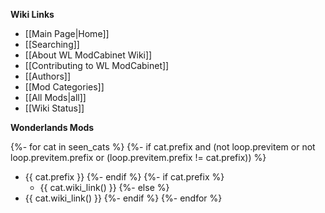 **Wiki Links**

- [[Main Page|Home]]
- [[Searching]]
- [[About WL ModCabinet Wiki]]
- [[Contributing to WL ModCabinet]]
- [[Authors]]
- [[Mod Categories]]
- [[All Mods|all]]
- [[Wiki Status]]

**Wonderlands Mods**

{%- for cat in seen_cats %}
{%- if cat.prefix and (not loop.previtem or not loop.previtem.prefix or (loop.previtem.prefix != cat.prefix)) %}
- {{ cat.prefix }}
{%- endif %}
{%- if cat.prefix %}
  - {{ cat.wiki_link() }}
{%- else %}
- {{ cat.wiki_link() }}
{%- endif %}
{%- endfor %}


